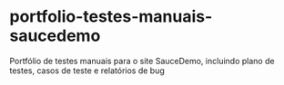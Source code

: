 # portfolio-testes-manuais-saucedemo
Portfólio de testes manuais para o site SauceDemo, incluindo plano de testes, casos de teste e relatórios de bug
